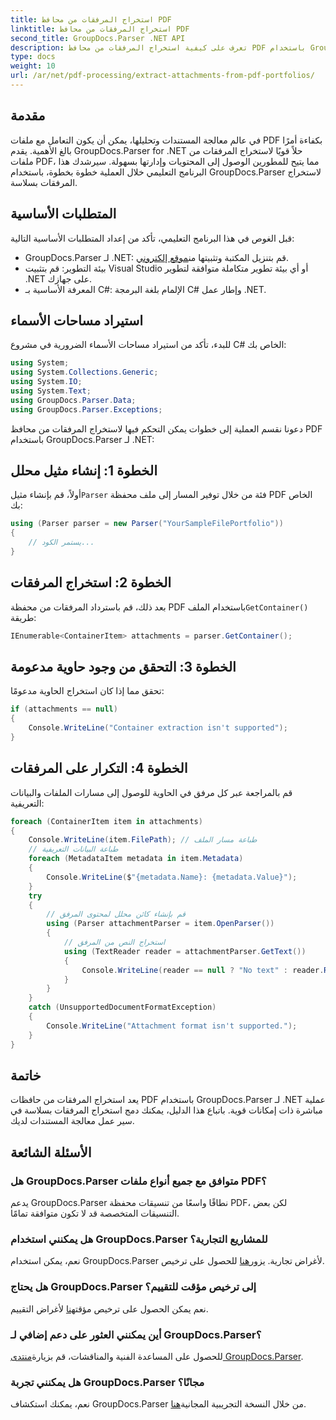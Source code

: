 ```yaml
---
title: استخراج المرفقات من محافظ PDF
linktitle: استخراج المرفقات من محافظ PDF
second_title: GroupDocs.Parser .NET API
description: تعرف على كيفية استخراج المرفقات من محافظ PDF باستخدام GroupDocs.Parser لـ .NET في هذا البرنامج التعليمي الشامل.
type: docs
weight: 10
url: /ar/net/pdf-processing/extract-attachments-from-pdf-portfolios/
---
```

## مقدمة
في عالم معالجة المستندات وتحليلها، يمكن أن يكون التعامل مع ملفات PDF بكفاءة أمرًا بالغ الأهمية. يقدم GroupDocs.Parser for .NET حلاً قويًا لاستخراج المرفقات من ملفات PDF، مما يتيح للمطورين الوصول إلى المحتويات وإدارتها بسهولة. سيرشدك هذا البرنامج التعليمي خلال العملية خطوة بخطوة، باستخدام GroupDocs.Parser لاستخراج المرفقات بسلاسة.
## المتطلبات الأساسية
قبل الغوص في هذا البرنامج التعليمي، تأكد من إعداد المتطلبات الأساسية التالية:
-  GroupDocs.Parser لـ .NET: قم بتنزيل المكتبة وتثبيتها من[موقع إلكتروني](https://releases.groupdocs.com/parser/net/).
- بيئة التطوير: قم بتثبيت Visual Studio أو أي بيئة تطوير متكاملة متوافقة لتطوير .NET على جهازك.
- المعرفة الأساسية بـ C#: الإلمام بلغة البرمجة C# وإطار عمل .NET.

## استيراد مساحات الأسماء
للبدء، تأكد من استيراد مساحات الأسماء الضرورية في مشروع C# الخاص بك:
```csharp
using System;
using System.Collections.Generic;
using System.IO;
using System.Text;
using GroupDocs.Parser.Data;
using GroupDocs.Parser.Exceptions;
```
دعونا نقسم العملية إلى خطوات يمكن التحكم فيها لاستخراج المرفقات من محافظ PDF باستخدام GroupDocs.Parser لـ .NET:
## الخطوة 1: إنشاء مثيل محلل
 أولاً، قم بإنشاء مثيل`Parser` فئة من خلال توفير المسار إلى ملف محفظة PDF الخاص بك:
```csharp
using (Parser parser = new Parser("YourSampleFilePortfolio"))
{
    // يستمر الكود...
}
```
## الخطوة 2: استخراج المرفقات
 بعد ذلك، قم باسترداد المرفقات من محفظة PDF باستخدام الملف`GetContainer()` طريقة:
```csharp
IEnumerable<ContainerItem> attachments = parser.GetContainer();
```
## الخطوة 3: التحقق من وجود حاوية مدعومة
تحقق مما إذا كان استخراج الحاوية مدعومًا:
```csharp
if (attachments == null)
{
    Console.WriteLine("Container extraction isn't supported");
}
```
## الخطوة 4: التكرار على المرفقات
قم بالمراجعة عبر كل مرفق في الحاوية للوصول إلى مسارات الملفات والبيانات التعريفية:
```csharp
foreach (ContainerItem item in attachments)
{
    Console.WriteLine(item.FilePath); // طباعة مسار الملف
    // طباعة البيانات التعريفية
    foreach (MetadataItem metadata in item.Metadata)
    {
        Console.WriteLine($"{metadata.Name}: {metadata.Value}");
    }
    try
    {
        // قم بإنشاء كائن محلل لمحتوى المرفق
        using (Parser attachmentParser = item.OpenParser())
        {
            // استخراج النص من المرفق
            using (TextReader reader = attachmentParser.GetText())
            {
                Console.WriteLine(reader == null ? "No text" : reader.ReadToEnd());
            }
        }
    }
    catch (UnsupportedDocumentFormatException)
    {
        Console.WriteLine("Attachment format isn't supported.");
    }
}
```

## خاتمة
يعد استخراج المرفقات من حافظات PDF باستخدام GroupDocs.Parser لـ .NET عملية مباشرة ذات إمكانات قوية. باتباع هذا الدليل، يمكنك دمج استخراج المرفقات بسلاسة في سير عمل معالجة المستندات لديك.

## الأسئلة الشائعة
### هل GroupDocs.Parser متوافق مع جميع أنواع ملفات PDF؟
يدعم GroupDocs.Parser نطاقًا واسعًا من تنسيقات محفظة PDF، لكن بعض التنسيقات المتخصصة قد لا تكون متوافقة تمامًا.
### هل يمكنني استخدام GroupDocs.Parser للمشاريع التجارية؟
 نعم، يمكن استخدام GroupDocs.Parser لأغراض تجارية. يزور[هنا](https://purchase.groupdocs.com/buy) للحصول على ترخيص.
### هل يحتاج GroupDocs.Parser إلى ترخيص مؤقت للتقييم؟
نعم يمكن الحصول على ترخيص مؤقت[هنا](https://purchase.groupdocs.com/temporary-license/) لأغراض التقييم.
### أين يمكنني العثور على دعم إضافي لـ GroupDocs.Parser؟
 للحصول على المساعدة الفنية والمناقشات، قم بزيارة[منتدى GroupDocs.Parser](https://forum.groupdocs.com/c/parser/17).
### هل يمكنني تجربة GroupDocs.Parser مجانًا؟
 نعم، يمكنك استكشاف GroupDocs.Parser من خلال النسخة التجريبية المجانية[هنا](https://releases.groupdocs.com/).
